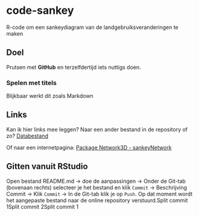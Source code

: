 # code-sankey
R-code om een sankeydiagram van de landgebruiksveranderingen te maken

## Doel

Prutsen met **GitHub** en terzelfdertijd iets nuttigs doen.

### Spelen met titels

Blijkbaar werkt dit zoals Markdown

## Links

Kan ik hier links mee leggen? Naar een ander bestand in de repository of zo?
[Databestand](Sankey_test.csv)

Of naar een internetpagina: [Package Network3D - sankeyNetwork](https://www.rdocumentation.org/packages/networkD3/versions/0.4/topics/sankeyNetwork)

## Gitten vanuit RStudio

Open bestand README.md -> doe de aanpassingen -> Onder de Git-tab (bovenaan rechts) selecteer je het bestand 
en klik `Commit` -> Beschrijving Commit -> Klik `Commit` -> In de Git-tab klik je op `Push`. Op dat moment 
wordt het aangepaste bestand naar de online repository verstuurd.Split commit 1Split commit 2Split commit 1